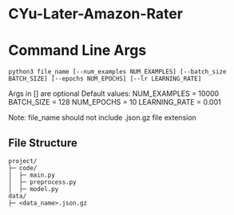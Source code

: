 # CYu-Later-Amazon-Rater

# Command Line Args
```
python3 file_name [--num_examples NUM_EXAMPLES] [--batch_size BATCH_SIZE] [--epochs NUM_EPOCHS] [--lr LEARNING_RATE]
```

Args in [] are optional
Default values:
NUM_EXAMPLES = 10000
BATCH_SIZE = 128
NUM_EPOCHS = 10
LEARNING_RATE = 0.001

Note: file_name should not include .json.gz file extension

## File Structure
```
project/
├─ code/
│  ├─ main.py
│  ├─ preprocess.py
│  ├─ model.py
data/
├─ <data_name>.json.gz
```
